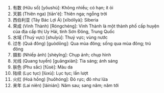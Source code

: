 1. 有数 (Hữu số) [yǒushù]: Không nhiều; có hạn; ít ỏi
2. 天鹅 (Thiên nga) [tiān'é]: Thiên nga; ngỗng trời
3. 西伯利亚 (Tây Bác Lợi Á) [xībólìyà]: Siberia
4. 荣成 (Vinh Thành) [Róngchéng]: Vinh Thành là một thành phố cấp huyện của địa cấp thị Uy Hải, tỉnh Sơn Đông, Trung Quốc
5. 水域 (Thuỷ vực) [shuǐyù]: Thuỷ vực; vùng nước
6. 过冬 (Quá đông) [guòdōng]: Qua mùa đông; sống qua mùa đông; trú đông
7. 摄影 (Nhiếp ảnh) [shèyǐng]: Chụp ảnh; chụp hình
8. 光线 (Quang tuyến) [guāngxiàn]: Tia sáng; ánh sáng
9. 肤色 (Phu sắc) [fūsè]: Màu da
10. 陆续 (Lục tục) [lùxù]: Lục tục; lần lượt
11. 火红 (Hoả hồng) [huǒhóng]: Đỏ rực; đỏ như lửa
12. 来年 (Lai niên) [láinián]: Năm sau; sang năm; năm tới